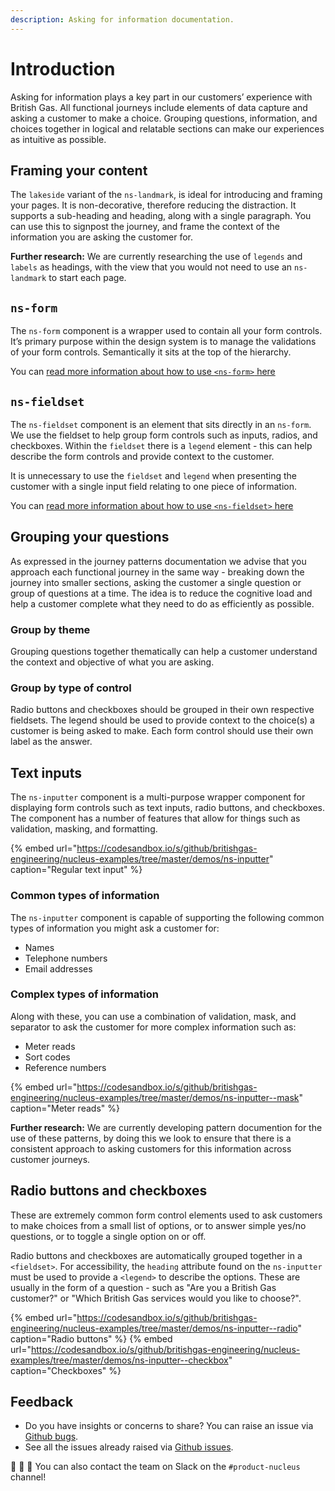 ```yaml
---
description: Asking for information documentation.
---
```


# Introduction

Asking for information plays a key part in our customers’ experience with British Gas. All functional journeys include elements of data capture and asking a customer to make a choice. Grouping questions, information, and choices together in logical and relatable sections can make our experiences as intuitive as possible.

## Framing your content

The `lakeside` variant of the `ns-landmark`, is ideal for introducing and framing your pages. It is non-decorative, therefore reducing the distraction. It supports a sub-heading and heading, along with a single paragraph. You can use this to signpost the journey, and frame the context of the information you are asking the customer for.  

**Further research:** We are currently researching the use of `legends` and `labels` as headings, with the view that you would not need to use an `ns-landmark` to start each page.

## `ns-form`

The `ns-form` component is a wrapper used to contain all your form controls. It’s primary purpose within the design system is to manage the validations of your form controls. Semantically it sits at the top of the hierarchy.

You can [read more information about how to use `<ns-form>` here](https://docs.britishgas.design/components/ns-form)

## `ns-fieldset`

The `ns-fieldset` component is an element that sits directly in an `ns-form`. We use the fieldset to help group form controls such as inputs, radios, and checkboxes. Within the `fieldset` there is a `legend` element - this can help describe the form controls and provide context to the customer. 

It is unnecessary to use the `fieldset` and `legend` when presenting the customer with a single input field relating to one piece of information.

You can [read more information about how to use `<ns-fieldset>` here](https://docs.britishgas.design/components/ns-fieldset)

## Grouping your questions

As expressed in the journey patterns documentation we advise that you approach each functional journey in the same way - breaking down the journey into smaller sections, asking the customer a single question or group of questions at a time. The idea is to reduce the cognitive load and help a customer complete what they need to do as efficiently as possible.

### Group by theme

Grouping questions together thematically can help a customer understand the context and objective of what you are asking. 

### Group by type of control

Radio buttons and checkboxes should be grouped in their own respective fieldsets. The legend should be used to provide context to the choice(s) a customer is being asked to make. Each form control should use their own label as the answer. 

## Text inputs

The `ns-inputter` component is a multi-purpose wrapper component for displaying form controls such as text inputs, radio buttons, and checkboxes. The component has a number of features that allow for things such as validation, masking, and formatting. 

{% embed url="https://codesandbox.io/s/github/britishgas-engineering/nucleus-examples/tree/master/demos/ns-inputter" caption="Regular text input" %}

### Common types of information

The `ns-inputter` component is capable of supporting the following common types of information you might ask a customer for:

- Names
- Telephone numbers
- Email addresses

### Complex types of information

Along with these, you can use a combination of validation, mask, and separator to ask the customer for more complex information such as:

- Meter reads
- Sort codes
- Reference numbers

{% embed url="https://codesandbox.io/s/github/britishgas-engineering/nucleus-examples/tree/master/demos/ns-inputter--mask" caption="Meter reads" %}

**Further research:** We are currently developing pattern documention for the use of these patterns, by doing this we look to ensure that there is a consistent approach to asking customers for this information across customer journeys.

## Radio buttons and checkboxes

These are extremely common form control elements used to ask customers to make choices from a small list of options, or to answer simple yes/no questions, or to toggle a single option on or off. 

Radio buttons and checkboxes are automatically grouped together in a `<fieldset>`. For accessibility, the `heading` attribute found on the `ns-inputter` must be used to provide a `<legend>` to describe the options. These are usually in the form of a question - such as "Are you a British Gas customer?" or "Which British Gas services would you like to choose?".

{% embed url="https://codesandbox.io/s/github/britishgas-engineering/nucleus-examples/tree/master/demos/ns-inputter--radio" caption="Radio buttons" %}
{% embed url="https://codesandbox.io/s/github/britishgas-engineering/nucleus-examples/tree/master/demos/ns-inputter--checkbox" caption="Checkboxes" %}

## Feedback

* Do you have insights or concerns to share? You can raise an issue via [Github bugs](https://github.com/ConnectedHomes/nucleus/issues/new?assignees=&labels=Bug&template=a--bug-report.md&title=[bug]%20[patterns-asking-for-information]).
* See all the issues already raised via [Github issues](https://github.com/connectedHomes/nucleus/issues?utf8=%E2%9C%93&q=is%3Aopen+is%3Aissue+label%3ABug+[patterns-asking-for-information]).

💩 🎉 🦄 You can also contact the team on Slack on the `#product-nucleus` channel!
